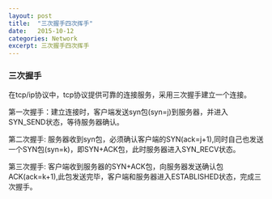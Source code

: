 ```yaml
---
layout: post
title:  "三次握手四次挥手"
date:   2015-10-12
categories: Network
excerpt: 三次握手四次挥手
---
```


### 三次握手

在tcp/ip协议中，tcp协议提供可靠的连接服务，采用三次握手建立一个连接。

第一次握手：建立连接时，客户端发送syn包(syn=j)到服务器，并进入SYN_SEND状态，等待服务器确认。

第二次握手: 服务器收到syn包，必须确认客户端的SYN(ack=j+1),同时自己也发送一个SYN包(syn=k)，即SYN+ACK包，此时服务器进入SYN_RECV状态。

第三次握手: 客户端收到服务器的SYN+ACK包，向服务器发送确认包ACK(ack=k+1),此包发送完毕，客户端和服务器进入ESTABLISHED状态，完成三次握手。